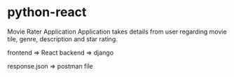 # python-react

Movie Rater Application
Application takes details from user regarding movie tile, genre, description and star rating.

frontend => React 
backend => django

response.json => postman file
